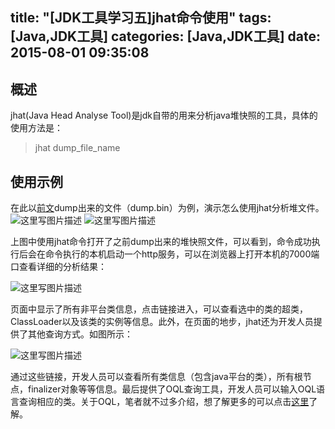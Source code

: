 title: "[JDK工具学习五]jhat命令使用"
tags: [Java,JDK工具]
categories: [Java,JDK工具]
date: 2015-08-01 09:35:08
---
## 概述
jhat(Java Head Analyse Tool)是jdk自带的用来分析java堆快照的工具，具体的使用方法是：
> jhat dump_file_name
<!--more-->
## 使用示例
在此以[前文](http://blog.csdn.net/飞鸟/article/details/46337339)dump出来的文件（dump.bin）为例，演示怎么使用jhat分析堆文件。
![这里写图片描述](http://img.blog.csdn.net/20150602234741933)
![这里写图片描述](http://img.blog.csdn.net/20150602234954912)

上图中使用jhat命令打开了之前dump出来的堆快照文件，可以看到，命令成功执行后会在命令执行的本机启动一个http服务，可以在浏览器上打开本机的7000端口查看详细的分析结果：

![这里写图片描述](http://img.blog.csdn.net/20150602235100896)

页面中显示了所有非平台类信息，点击链接进入，可以查看选中的类的超类，ClassLoader以及该类的实例等信息。此外，在页面的地步，jhat还为开发人员提供了其他查询方式。如图所示：

![这里写图片描述](http://img.blog.csdn.net/20150602235508379)

通过这些链接，开发人员可以查看所有类信息（包含java平台的类），所有根节点，finalizer对象等等信息。最后提供了OQL查询工具，开发人员可以输入OQL语言查询相应的类。关于OQL，笔者就不过多介绍，想了解更多的可以点击[这里](http://su1216.iteye.com/blog/1535776)了解。
